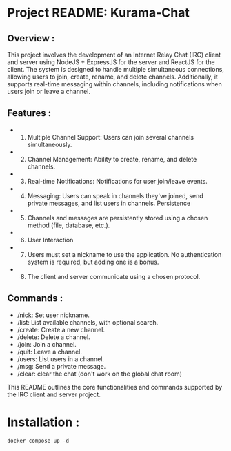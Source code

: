 # Project README: Kurama-Chat

## Overview :
This project involves the development of an Internet Relay Chat (IRC) client and server using NodeJS + ExpressJS for the server and ReactJS for the client. The system is designed to handle multiple simultaneous connections, allowing users to join, create, rename, and delete channels. Additionally, it supports real-time messaging within channels, including notifications when users join or leave a channel.

## Features :
- 1. Multiple Channel Support: Users can join several channels simultaneously.
- 2. Channel Management: Ability to create, rename, and delete channels.
- 3. Real-time Notifications: Notifications for user join/leave events.
- 4. Messaging: Users can speak in channels they've joined, send private messages, and list users in channels.
Persistence
- 5. Channels and messages are persistently stored using a chosen method (file, database, etc.).
- 6. User Interaction
- 7. Users must set a nickname to use the application. No authentication system is required, but adding one is a bonus.
- 8. The client and server communicate using a chosen protocol.

## Commands :
- /nick: Set user nickname.
- /list: List available channels, with optional search.
- /create: Create a new channel.
- /delete: Delete a channel.
- /join: Join a channel.
- /quit: Leave a channel.
- /users: List users in a channel.
- /msg: Send a private message.
- /clear: clear the chat (don't work on the global chat room)

This README outlines the core functionalities and commands supported by the IRC client and server project.

# Installation : 

```docker compose up -d```
